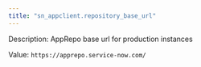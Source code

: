 ```yaml
---
title: "sn_appclient.repository_base_url"
---
```


Description: AppRepo base url for production instances

Value: `https://apprepo.service-now.com/`